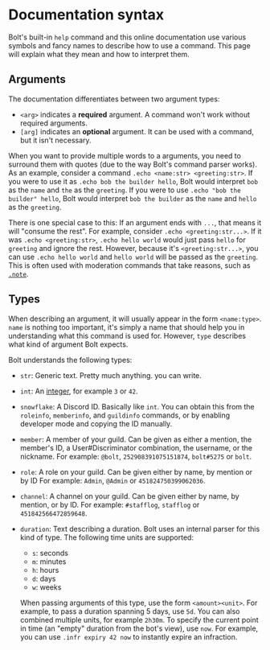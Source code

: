# Documentation syntax
Bolt's built-in `help` command and this online documentation use various symbols and fancy names to describe how to use a command.
This page will explain what they mean and how to interpret them.

## Arguments
The documentation differentiates between two argument types:
- `<arg>` indicates a **required** argument. A command won't work without required arguments.
- `[arg]` indicates an **optional** argument. It can be used with a command, but it isn't necessary.

When you want to provide multiple words to a arguments, you need to surround them
with quotes (due to the way Bolt's command parser works). As an example, consider
a command `.echo <name:str> <greeting:str>`. If you were to use it as `.echo bob the builder hello`,
Bolt would interpret `bob` as the `name` and `the` as the `greeting`.
If you were to use `.echo "bob the builder" hello`, Bolt would interpret `bob the builder` as the `name`
and `hello` as the `greeting`.

There is one special case to this: If an argument ends with `...`, that means it will "consume the rest".
For example, consider `.echo <greeting:str...>`. If it was `.echo <greeting:str>`, `.echo hello world` would
just pass `hello` for `greeting` and ignore the rest. However, because it's `<greeting:str...>`, you can use
`.echo hello world` and `hello world` will be passed as the `greeting`. This is often used with moderation
commands that take reasons, such as [`.note`](cogs/infractions#note-ltusermembergt-ltnotestrgt).

## Types
When describing an argument, it will usually appear in the form `<name:type>`.
`name` is nothing too important, it's simply a name that should help you in understanding what
this command is used for. However, `type` describes what kind of argument Bolt expects.

Bolt understands the following types:
- `str`: Generic text. Pretty much anything. you can write.

- `int`: An [integer](https://en.wikipedia.org/wiki/Integer), for example `3` or `42`.

- `snowflake`: A Discord ID. Basically like `int`. You can obtain this from the `roleinfo`,
  `memberinfo`, and `guildinfo` commands, or by enabling developer mode and copying the ID manually.

- `member`: A member of your guild. Can be given as either a mention, the member's ID,
  a User#Discriminator combination, the username, or the nickname. For example: `@bolt`,
  `252908391075151874`, `bolt#5275` or `bolt`.

- `role`: A role on your guild. Can be given either by name, by mention or by ID
  For example: `Admin`, `@Admin` or `451824750399062036`.

- `channel`: A channel on your guild. Can be given either by name, by mention, or by ID.
  For example: `#stafflog`, `stafflog` or `451842566472859648`.

- `duration`: Text describing a duration. Bolt uses an internal parser for this kind of type.
  The following time units are supported:
  - `s`: seconds
  - `m`: minutes
  - `h`: hours
  - `d`: days
  - `w`: weeks

  When passing arguments of this type, use the form `<amount><unit>`. For example, to pass
  a duration spanning 5 days, use `5d`. You can also combined multiple units, for example `2h30m`.
  To specify the current point in time (an "empty" duration from the bot's view), use `now`. For
  example, you can use `.infr expiry 42 now` to instantly expire an infraction.
